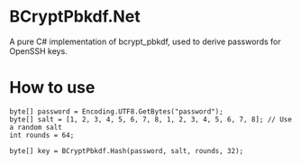 # BCryptPbkdf.Net

A pure C# implementation of bcrypt_pbkdf, used to derive passwords for OpenSSH keys. 

# How to use
```
byte[] password = Encoding.UTF8.GetBytes("password");
byte[] salt = [1, 2, 3, 4, 5, 6, 7, 8, 1, 2, 3, 4, 5, 6, 7, 8]; // Use a random salt
int rounds = 64;

byte[] key = BCryptPbkdf.Hash(password, salt, rounds, 32);
```